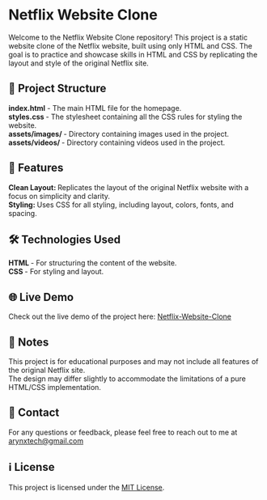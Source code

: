 <h1> Netflix Website Clone</h1>
Welcome to the Netflix Website Clone repository! This project is a static website clone of the Netflix website, built using only HTML and CSS. The goal is to practice and showcase skills in HTML and CSS by replicating the layout and style of the original Netflix site.

<h2> 📁 Project Structure </h2>
<b> index.html</b> - The main HTML file for the homepage.<br>
<b> styles.css </b> - The stylesheet containing all the CSS rules for styling the website.<br>
<b> assets/images/ </b> - Directory containing images used in the project.<br>
<b> assets/videos/ </b> - Directory containing videos used in the project.

<h2> 🔧 Features </h2>
<b> Clean Layout: </b> Replicates the layout of the original Netflix website with a focus on simplicity and clarity.<br>
<b> Styling: </b>Uses CSS for all styling, including layout, colors, fonts, and spacing.

<h2> 🛠️ Technologies Used </h2>
<b> HTML </b> - For structuring the content of the website.<br>
<b> CSS </b>- For styling and layout.

<h2>🌐 Live Demo</h2>
Check out the live demo of the project here:
<a href="https://arynxtech.github.io/Netflix-Website-Clone/">Netflix-Website-Clone</a>


<h2> 📌 Notes </h2>
This project is for educational purposes and may not include all features of the original Netflix site.<br>
The design may differ slightly to accommodate the limitations of a pure HTML/CSS implementation.

<h2> 📧 Contact </h2>
For any questions or feedback, please feel free to reach out to me at <a href="mailto:arynxtech@gmail.com">arynxtech@gmail.com</a>

<h2> ℹ️ License </h2>
This project is licensed under the <a href="https://opensource.org/licenses/MIT" target="_blank">MIT License</a>.

